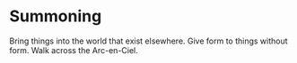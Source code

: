 # Summoning

Bring things into the world that exist elsewhere. Give form to things without form. Walk across the Arc-en-Ciel.
